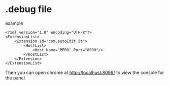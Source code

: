 # .debug file

example

```markup
<?xml version="1.0" encoding="UTF-8"?>
<ExtensionList>
    <Extension Id="com.autoEdit.it">
        <HostList>
            <Host Name="PPRO" Port="8099"/>
        </HostList>
    </Extension>
</ExtensionList>
```

Then you can open chrome at [http://localhost:8099/](http://localhost:8099/) to view the console for the panel


